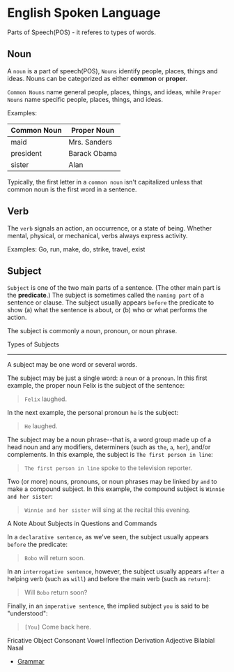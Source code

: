 # English Spoken Language

Parts of Speech(POS) - it referes to types of words.

## Noun

A `noun` is a part of speech(POS), `Nouns` identify people, places, things and ideas.
Nouns can be categorized as either **common** or **proper**.

`Common Nouns` name general people, places, things, and ideas, while `Proper Nouns` name specific people, places, things, and ideas.

Examples:

| Common Noun | Proper Noun |
| ----------- | ----------- |
| maid | Mrs. Sanders |
| president | Barack Obama |
| sister | Alan |

Typically, the first letter in a `common noun` isn't capitalized unless that common noun is the first word in a sentence.

## Verb

The `verb` signals an action, an occurrence, or a state of being. Whether mental, physical, or mechanical, verbs always express activity.

Examples: Go, run, make, do, strike, travel, exist

## Subject

`Subject` is one of the two main parts of a sentence. (The other main part is the **predicate**.)
The subject is sometimes called the `naming part` of a sentence or clause. The subject usually appears `before` the predicate to show (a) what the sentence is about, or (b) who or what performs the action.

The subject is commonly a noun, pronoun, or noun phrase.

Types of Subjects

-----------------

A subject may be one word or several words.

The subject may be just a single word: a `noun` or a `pronoun`. In this first example, the proper noun Felix is the subject of the sentence:

> `Felix` laughed.

In the next example, the personal pronoun `he` is the subject:

> `He` laughed.

The subject may be a noun phrase--that is, a word group made up of a head noun and any modifiers, determiners (such as `the`, `a`, `her`), and/or complements. In this example, the subject is `The first person in line`:

> `The first person in line` spoke to the television reporter.

Two (or more) nouns, pronouns, or noun phrases may be linked by `and` to make a compound subject. In this example, the compound subject is `Winnie and her sister`:

> `Winnie and her sister` will sing at the recital this evening.

A Note About Subjects in Questions and Commands


In a `declarative sentence`, as we've seen, the subject usually appears `before` the predicate:

> `Bobo` will return soon.

In an `interrogative sentence`, however, the subject usually appears `after` a helping verb (such as `will`) and before the main verb (such as `return`):

> Will `Bobo` return soon?

Finally, in an `imperative sentence`, the implied subject `you` is said to be "understood":

> `[You]` Come back here.


Fricative
Object
Consonant
Vowel
Inflection
Derivation
Adjective
Bilabial
Nasal

* [Grammar](grammar.md)